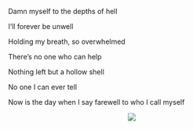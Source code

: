 Damn myself to the depths of hell

I’ll forever be unwell

Holding my breath, so overwhelmed

There’s no one who can help

Nothing left but a hollow shell

No one I can ever tell

Now is the day when I say farewell to who I call myself

<p align="center">
  <a href="https://github.com/kittinan/spotify-github-profile">
    <img src="https://spotify-github-profile.kittinanx.com/api/view?uid=4hzitgzddspxu4u4ddp4ospzv&cover_image=true&theme=spotify-embed&show_offline=false&background_color=121212&interchange=false&profanity=false&mode=light&bar_color=cf9ee6&bar_color_cover=false">
  </a>
</p>
